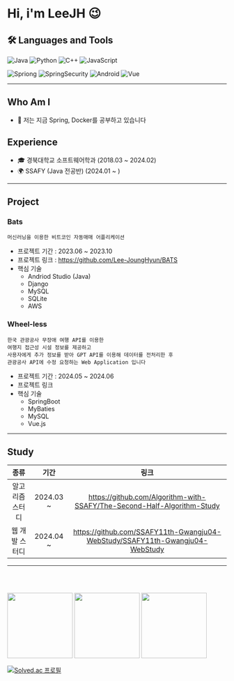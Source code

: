 # Hi, i'm LeeJH  😉

## 🛠 Languages and Tools

![Java](https://img.shields.io/badge/Java-ED8B00?style=for-the-badge&logo=openjdk&logoColor=white)
![Python](https://img.shields.io/badge/Python-3776AB?style=for-the-badge&logo=python&logoColor=white)
![C++](https://img.shields.io/badge/C%2B%2B-00599C?style=for-the-badge&logo=c%2B%2B&logoColor=white)
![JavaScript](https://img.shields.io/badge/JavaScript-F7DF1E?style=for-the-badge&logo=JavaScript&logoColor=white)

![Spriong](https://img.shields.io/badge/Spring-6DB33F?style=for-the-badge&logo=spring&logoColor=white)
![SpringSecurity](https://img.shields.io/badge/Spring_Security-6DB33F?style=for-the-badge&logo=Spring-Security&logoColor=white)
![Android](https://img.shields.io/badge/Android_Studio-3DDC84?style=for-the-badge&logo=android-studio&logoColor=white)
![Vue](https://img.shields.io/badge/Vue.js-35495E?style=for-the-badge&logo=vue.js&logoColor=4FC08D)

---

## Who Am I
- 🌱 저는 지금 Spring, Docker를 공부하고 있습니다

## Experience
- 🎓 경북대학교 소프트웨어학과 (2018.03 ~ 2024.02)
- 🌍 SSAFY (Java 전공반) (2024.01 ~ )

---

## Project

### Bats

 ```
 머신러닝을 이용한 비트코인 자동매매 어플리케이션
 ```

- 프로젝트 기간 : 2023.06 ~ 2023.10
- 프로젝트 링크 : https://github.com/Lee-JoungHyun/BATS
- 핵심 기술
   - Andriod Studio (Java)
   - Django
   - MySQL
   - SQLite
   - AWS



### Wheel-less

```
한국 관광공사 무장애 여행 API를 이용한
여행지 접근성 시설 정보를 제공하고
사용자에게 추가 정보를 받아 GPT API를 이용해 데이터를 전처리한 후
관광공사 API에 수정 요청하는 Web Application 입니다
```

- 프로젝트 기간 : 2024.05 ~ 2024.06
- 프로젝트 링크 
- 핵심 기술
   - SpringBoot
   - MyBaties
   - MySQL
   - Vue.js

---

## Study
|종류|기간|링크|
|:---:|:---:|:---:|
|알고리즘 스터디|2024.03 ~|https://github.com/Algorithm-with-SSAFY/The-Second-Half-Algorithm-Study|
|웹 개발 스터디|2024.04 ~ |https://github.com/SSAFY11th-Gwangju04-WebStudy/SSAFY11th-Gwangju04-WebStudy|

---

<br><br>

<p>
  <img height="150em" src="http://mazassumnida.wtf/api/v2/generate_badge?boj=dlwndgus5">
  <img height="150em" src="https://github-readme-stats.vercel.app/api?username=Lee-JoungHyun&show_icons=true&include_all_commits=true&bg_color=30,e96443,904e95&title_color=fff&text_color=fff">
  <img height="150em" src="https://github-readme-stats.vercel.app/api/top-langs/?username=Lee-JoungHyun&layout=compact&bg_color=30,e96443,904e95&title_color=fff&text_color=fff">
</p>

[![Solved.ac 프로필](http://mazassumnida.wtf/api/v2/generate_badge?boj=dlwndgus5)](https://solved.ac/dlwndgus5)






